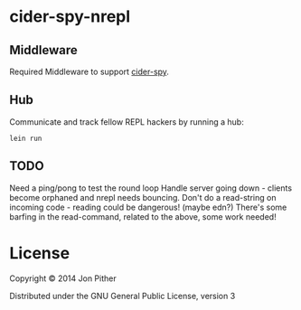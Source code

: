 # cider-spy-nrepl

## Middleware

Required Middleware to support [cider-spy](https://github.com/jonpither/cider-spy).

## Hub

Communicate and track fellow REPL hackers by running a hub:

`lein run`

## TODO

Need a ping/pong to test the round loop
Handle server going down - clients become orphaned and nrepl needs bouncing.
Don't do a read-string on incoming code - reading could be dangerous! (maybe edn?)
There's some barfing in the read-command, related to the above, some work needed!

# License

Copyright © 2014 Jon Pither

Distributed under the GNU General Public License, version 3
